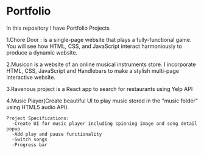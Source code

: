 # Portfolio
In this repository I have Portfolio Projects

1.Chore Door : is a single-page website that plays a fully-functional game. You will see how HTML, CSS, and JavaScript interact harmoniously to produce a dynamic website.

2.Musicon is a website of an online musical instruments store. I incorporate HTML, CSS, JavaScript and Handlebars to make a stylish multi-page interactive website.

3.Ravenous project is a React app to search for restaurants using Yelp API

4.Music Player(Create beautiful UI to play music stored in the "music folder" using HTML5 audio API). 

    Project Specifications:
      -Create UI for music player including spinning image and song detail popup
      -Add play and pause functionality
      -Switch songs
      -Progress bar 
